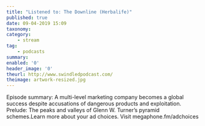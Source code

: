 ```yaml
---
title: "Listened to: The Downline (Herbalife)"
published: true
date: 09-04-2019 15:09
taxonomy:
category:
	- stream
tag:
	- podcasts
summary:
enabled: '0'
header_image: '0'
theurl: http://www.swindledpodcast.com/
theimage: artwork-resized.jpg
--- 
```

Episode summary: A multi-level marketing company becomes a global success despite accusations of dangerous products and exploitation. Prelude: The peaks and valleys of Glenn W. Turner’s pyramid schemes.Learn more about your ad choices. Visit megaphone.fm/adchoices
